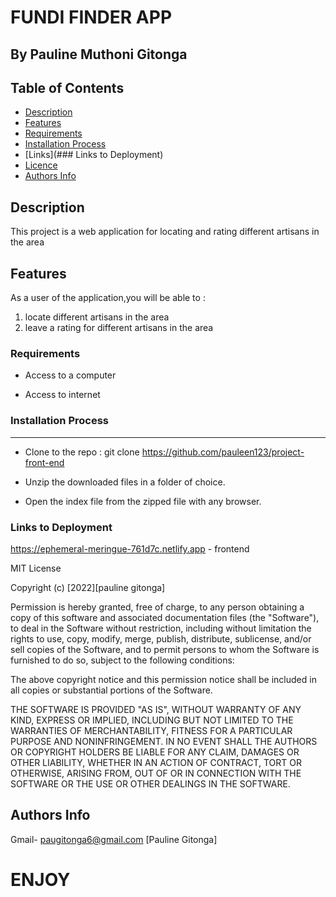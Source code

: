 # FUNDI FINDER APP

## By Pauline Muthoni Gitonga

## Table of Contents

- [Description](#description)
- [Features](#features)
- [Requirements](#requirements)
- [Installation Process](#installation-Process)
- [Links](### Links to Deployment)
- [Licence](#licence)
- [Authors Info](#Authors-info)

## Description

 <p>This project is a web application for locating and rating different artisans in the area
 </p>

## Features

As a user of the application,you will be able to :

1. locate different artisans in the area 
2. leave a rating for different artisans in the area

### Requirements

- Access to a computer

- Access to internet

### Installation Process

---

- Clone to the repo : git clone https://github.com/pauleen123/project-front-end

- Unzip the downloaded files in a folder of choice.

- Open the index file from the zipped file with any browser.

### Links to Deployment
https://ephemeral-meringue-761d7c.netlify.app - frontend


MIT License

Copyright (c) [2022][pauline gitonga]

Permission is hereby granted, free of charge, to any person obtaining a copy
of this software and associated documentation files (the "Software"), to deal
in the Software without restriction, including without limitation the rights
to use, copy, modify, merge, publish, distribute, sublicense, and/or sell
copies of the Software, and to permit persons to whom the Software is
furnished to do so, subject to the following conditions:

The above copyright notice and this permission notice shall be included in all
copies or substantial portions of the Software.

THE SOFTWARE IS PROVIDED "AS IS", WITHOUT WARRANTY OF ANY KIND, EXPRESS OR
IMPLIED, INCLUDING BUT NOT LIMITED TO THE WARRANTIES OF MERCHANTABILITY,
FITNESS FOR A PARTICULAR PURPOSE AND NONINFRINGEMENT. IN NO EVENT SHALL THE
AUTHORS OR COPYRIGHT HOLDERS BE LIABLE FOR ANY CLAIM, DAMAGES OR OTHER
LIABILITY, WHETHER IN AN ACTION OF CONTRACT, TORT OR OTHERWISE, ARISING FROM,
OUT OF OR IN CONNECTION WITH THE SOFTWARE OR THE USE OR OTHER DEALINGS IN THE
SOFTWARE.

## Authors Info

Gmail- paugitonga6@gmail.com [Pauline Gitonga]

# ENJOY